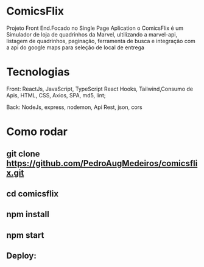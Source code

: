 # ComicsFlix

Projeto Front End.Focado no Single Page Aplication o ComicsFlix é um Simulador de loja de quadrinhos da Marvel, ultilizando a marvel-api, listagem de quadrinhos, paginação, ferramenta de busca e integração com a api do google maps para seleção de local de entrega

# Tecnologias
Front:
 ReactJs, JavaScript, TypeScript React Hooks, Tailwind,Consumo de Apis, HTML, CSS, Axios, SPA, md5, lint;

Back: NodeJs, express, nodemon, Api Rest, json, cors 

# Como rodar

## git clone https://github.com/PedroAugMedeiros/comicsflix.git

## cd comicsflix

## npm install

## npm start

## Deploy:
